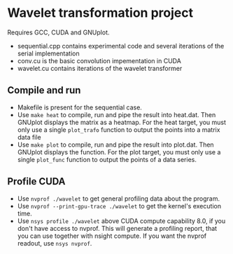 # Wavelet transformation project

Requires GCC, CUDA and GNUplot. 
- sequential.cpp contains experimental code and several iterations of the serial implementation
- conv.cu is the basic convolution impementation in CUDA
- wavelet.cu contains iterations of the wavelet transformer

## Compile and run
- Makefile is present for the sequential case. 
- Use `make heat` to compile, run and pipe the result into heat.dat. Then  GNUplot displays the matrix as a heatmap.
  For the heat target, you must only use a single `plot_trafo` function to output the points into a matrix data file
- Use `make plot` to compile, run and pipe the result into plot.dat. Then  GNUplot displays the function.
  For the plot target, you must only use a single `plot_func` function to output the points of a data series.

## Profile CUDA
- Use `nvprof ./wavelet` to get general profiling data about the program.
- Use `nvprof --print-gpu-trace ./wavelet` to get the kernel's execution time. 
- Use `nsys profile ./wavelet` above CUDA compute capability 8.0, if you don't have access to nvprof.
  This will generate a profiling report, that you can use together with nsight compute.
  If you want the nvprof readout, use `nsys nvprof`.
